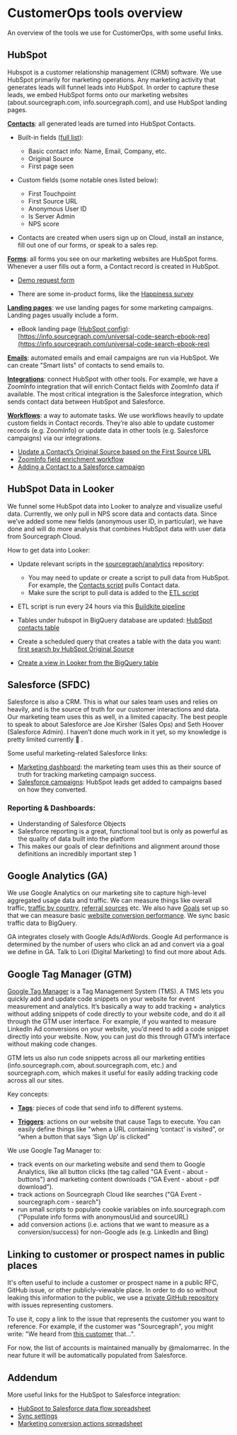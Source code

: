 # CustomerOps tools overview

An overview of the tools we use for CustomerOps, with some useful links.

## HubSpot

Hubspot is a customer relationship management (CRM) software. We use HubSpot primarily for marketing operations. Any marketing activity that generates leads will funnel leads into HubSpot. In order to capture these leads, we embed HubSpot forms onto our marketing websites (about.sourcegraph.com, info.sourcegraph.com), and use HubSpot landing pages.

**[Contacts](https://app.hubspot.com/contacts/2762526/contacts/list/view/all/)**: all generated leads are turned into HubSpot Contacts.

- Built-in fields ([full list](https://knowledge.hubspot.com/contacts/hubspots-default-contact-properties)):

  - Basic contact info: Name, Email, Company, etc.
  - Original Source
  - First page seen

- Custom fields (some notable ones listed below):

  - First Touchpoint
  - First Source URL
  - Anonymous User ID
  - Is Server Admin
  - NPS score

- Contacts are created when users sign up on Cloud, install an instance, fill out one of our forms, or speak to a sales rep.

**[Forms](https://app.hubspot.com/forms/2762526)**: all forms you see on our marketing websites are HubSpot forms. Whenever a user fills out a form, a Contact record is created in HubSpot.

- [Demo request form](https://app.hubspot.com/forms/2762526/310000a0-2b6b-4da2-89e9-2be930a8a298/performance)

- There are some in-product forms, like the [Happiness survey](https://app.hubspot.com/forms/2762526/417ec50b-39b4-41fa-a267-75da6f56a7cf/performance)

**[Landing pages](https://app.hubspot.com/website/2762526/pages/landing)**: we use landing pages for some marketing campaigns. Landing pages usually include a form.

- eBook landing page ([HubSpot config](https://app.hubspot.com/content/2762526/edit/25681347967/content)): [https://info.sourcegraph.com/universal-code-search-ebook-req](https://info.sourcegraph.com/universal-code-search-ebook-req)

**[Emails](https://app.hubspot.com/email/2762526/manage/state/all)**: automated emails and email campaigns are run via HubSpot. We can create "Smart lists" of contacts to send emails to.

**[Integrations](https://app.hubspot.com/integrations-settings/2762526/installed)**: connect HubSpot with other tools. For example, we have a ZoomInfo integration that will enrich Contact fields with ZoomInfo data if available. The most critical integration is the Salesforce integration, which sends contact data between HubSpot and Salesforce.

**[Workflows](https://app.hubspot.com/workflows/2762526)**: a way to automate tasks. We use workflows heavily to update custom fields in Contact records. They’re also able to update customer records (e.g. ZoomInfo) or update data in other tools (e.g. Salesforce campaigns) via our integrations.

- [Update a Contact’s Original Source based on the First Source URL](https://app.hubspot.com/workflows/2762526/platform/flow/53778208/edit)
- [ZoomInfo field enrichment workflow](https://app.hubspot.com/workflows/2762526/platform/flow/37549333/edit)
- [Adding a Contact to a Salesforce campaign](https://app.hubspot.com/workflows/2762526/platform/flow/42642275/edit)

## HubSpot Data in Looker

We funnel some HubSpot data into Looker to analyze and visualize useful data. Currently, we only pull in NPS score data and contacts data. Since we’ve added some new fields (anonymous user ID, in particular), we have done and will do more analysis that combines HubSpot data with user data from Sourcegraph Cloud.

How to get data into Looker:

- Update relevant scripts in the [sourcegraph/analytics](https://github.com/sourcegraph/analytics) repository:

  - You may need to update or create a script to pull data from HubSpot. For example, the [Contacts script](https://github.com/sourcegraph/analytics/blob/master/HubSpot%20ETL/get_contacts.py) pulls Contact data.
  - Make sure the script to pull data is added to the [ETL script](https://github.com/sourcegraph/analytics/tree/master/HubSpot%20ETL)

- ETL script is run every 24 hours via this [Buildkite pipeline](https://buildkite.com/sourcegraph/analytics)
- Tables under hubspot in BigQuery database are updated: [HubSpot contacts table](https://console.cloud.google.com/bigquery?project=telligentsourcegraph&p=telligentsourcegraph&page=table&d=hubspot&t=contacts)
- Create a scheduled query that creates a table with the data you want: [first search by HubSpot Original Source](https://console.cloud.google.com/bigquery/scheduled-queries/locations/us/configs/60fef56b-0000-21c2-996c-089e0826838c/runs?project=telligentsourcegraph)
- [Create a view in Looker from the BigQuery table](https://sourcegraph.looker.com/projects/sourcegraph_events/files/first_search_by_contact.view.lkml)

## Salesforce (SFDC)

Salesforce is also a CRM. This is what our sales team uses and relies on heavily, and is the source of truth for our customer interactions and data. Our marketing team uses this as well, in a limited capacity. The best people to speak to about Salesforce are Joe Kirsher (Sales Ops) and Seth Hoover (Salesforce Admin). I haven’t done much work in it yet, so my knowledge is pretty limited currently 🙂 .

Some useful marketing-related Salesforce links:

- [Marketing dashboard](https://sourcegraph2020.lightning.force.com/lightning/r/Dashboard/01Z3t000001BU2XEAW/view?queryScope=userFolders): the marketing team uses this as their source of truth for tracking marketing campaign success.
- [Salesforce campaigns](https://sourcegraph2020.lightning.force.com/lightning/o/Campaign/list?filterName=00B3t000008NLSaEAO): HubSpot leads get added to campaigns based on how they converted.

### Reporting & Dashboards:

- Understanding of Salesforce Objects
- Salesforce reporting is a great, functional tool but is only as powerful as the quality of data built into the platform
- This makes our goals of clear definitions and alignment around those definitions an incredibly important step 1

## Google Analytics (GA)

We use Google Analytics on our marketing site to capture high-level aggregated usage data and traffic. We can measure things like overall traffic, [traffic by country](https://analytics.google.com/analytics/web/#/report/visitors-geo/a40540747w150533180p155508056/), [referral sources](https://analytics.google.com/analytics/web/#/report/trafficsources-overview/a40540747w150533180p155508056/) etc. We also have [Goals](https://analytics.google.com/analytics/web/#/a40540747w150533180p155508056/admin/goals/table) set up so that we can measure basic [website conversion performance](https://analytics.google.com/analytics/web/#/report/conversions-goals-overview/a40540747w150533180p155508056/_u.date00=20210101&_u.date01=20210309/). We sync basic traffic data to BigQuery.

GA integrates closely with Google Ads/AdWords. Google Ad performance is determined by the number of users who click an ad and convert via a goal we define in GA. Talk to Lori (Digital Marketing) to find out more about Ads.

## Google Tag Manager (GTM)

[Google Tag Manager](https://support.google.com/tagmanager#topic=3441647) is a Tag Management System (TMS). A TMS lets you quickly add and update code snippets on your website for event measurement and analytics. It’s basically a way to add tracking + analytics without adding snippets of code directly to your website code, and do it all through the GTM user interface. For example, if you wanted to measure LinkedIn Ad conversions on your website, you’d need to add a code snippet directly into your website. Now, you can just do this through GTM’s interface without making code changes.

GTM lets us also run code snippets across all our marketing entities (info.sourcegraph.com, about.sourcegraph.com, etc.) and sourcegraph.com, which makes it useful for easily adding tracking code across all our sites.

Key concepts:

- **[Tags](https://tagmanager.google.com/?utm_source=marketingplatform.google.com&utm_medium=et&utm_campaign=marketingplatform.google.com%2Fabout%2Ftag-manager%2F#/container/accounts/6000399571/containers/30433084/workspaces/66/tags)**: pieces of code that send info to different systems.

- **[Triggers](https://tagmanager.google.com/?utm_source=marketingplatform.google.com&utm_medium=et&utm_campaign=marketingplatform.google.com%2Fabout%2Ftag-manager%2F#/container/accounts/6000399571/containers/30433084/workspaces/66/triggers)**: actions on our website that cause Tags to execute. You can easily define things like "when a URL containing ‘contact’ is visited", or “when a button that says ‘Sign Up’ is clicked”

We use Google Tag Manager to:

- track events on our marketing website and send them to Google Analytics, like all button clicks (the tag called "GA Event - about - buttons") and marketing content downloads (“GA Event - about - pdf download”).
- track actions on Sourcegraph Cloud like searches ("GA Event - sourcegraph.com - search")
- run small scripts to populate cookie variables on info.sourcegraph.com ("Populate info forms with anonymousUid and sourceURL)
- add conversion actions (i.e. actions that we want to measure as a conversion/success) for non-Google ads (e.g. LinkedIn and Bing)

## Linking to customer or prospect names in public places

It's often useful to include a customer or prospect name in a public RFC, GitHub issue, or other publicly-viewable place. In order to do so without leaking this information to the public, we use a [private GitHub repository](https://github.com/sourcegraph/accounts/issues) with issues representing customers.

To use it, copy a link to the issue that represents the customer you want to reference. For example, if the customer was "Sourcegraph", you might write: "We heard from [this customer](https://github.com/sourcegraph/accounts/issues/8194) that...".

For now, the list of accounts is maintained manually by @malomarrec. In the near future it will be automatically populated from Salesforce.

## Addendum

More useful links for the HubSpot to Salesforce integration:

- [HubSpot to Salesforce data flow spreadsheet](https://docs.google.com/spreadsheets/d/1Jw-t7y0Rmni-vR9gy28Ewy6IVzwu9JyJjW2pwDQOPJk/edit#gid=0)
- [Sync settings](https://app.hubspot.com/integrations-settings/2762526/installed/salesforce/syncsettings)
- [Marketing conversion actions spreadsheet](https://docs.google.com/spreadsheets/d/1tKRToLb2WRhVKJojTMQIj28TaLQfB58F57QQh5IICbU/edit#gid=0)
